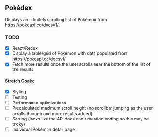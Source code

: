 ## Pokédex

Displays an infinitely scrolling list of Pokémon from https://pokeapi.co/docsv1/.

### TODO

- [x] React/Redux
- [x] Display a table/grid of Pokémon with data populated from https://pokeapi.co/docsv1/
- [x] Fetch more results once the user scrolls near the bottom of the list of the results

#### Stretch Goals:

- [x] Styling
- [ ] Testing
- [ ] Performance optimizations
- [ ] Precalculated maximum scroll height (no scrollbar jumping as the user scrolls through and more results added)
- [ ] Sorting (looks like the API docs don't mention sorting so this may be tricky)
- [ ] Individual Pokémon detail page
